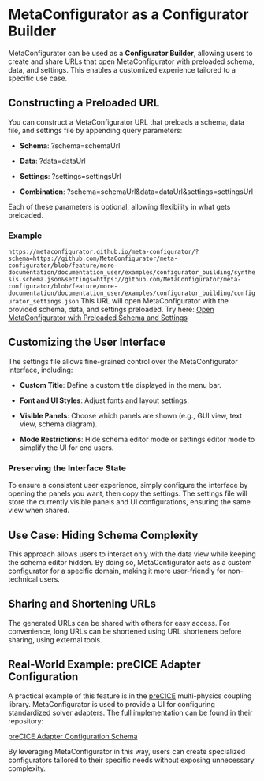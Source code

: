 MetaConfigurator as a Configurator Builder
==========================================

MetaConfigurator can be used as a **Configurator Builder**, allowing users to create and share URLs that open MetaConfigurator with preloaded schema, data, and settings. This enables a customized experience tailored to a specific use case.

Constructing a Preloaded URL
----------------------------

You can construct a MetaConfigurator URL that preloads a schema, data file, and settings file by appending query parameters:

*   **Schema**: ?schema=schemaUrl

*   **Data**: ?data=dataUrl

*   **Settings**: ?settings=settingsUrl

*   **Combination**: ?schema=schemaUrl&data=dataUrl&settings=settingsUrl


Each of these parameters is optional, allowing flexibility in what gets preloaded.

### Example


```https://metaconfigurator.github.io/meta-configurator/?schema=https://github.com/MetaConfigurator/meta-configurator/blob/feature/more-documentation/documentation_user/examples/configurator_building/synthesis.schema.json&settings=https://github.com/MetaConfigurator/meta-configurator/blob/feature/more-documentation/documentation_user/examples/configurator_building/configurator_settings.json```
This URL will open MetaConfigurator with the provided schema, data, and settings preloaded. Try here: [Open MetaConfigurator with Preloaded Schema and Settings](https://metaconfigurator.github.io/meta-configurator/?schema=https://github.com/MetaConfigurator/meta-configurator/blob/feature/more-documentation/documentation_user/examples/configurator_building/synthesis.schema.json&settings=https://github.com/MetaConfigurator/meta-configurator/blob/feature/more-documentation/documentation_user/examples/configurator_building/configurator_settings.json)

Customizing the User Interface
------------------------------

The settings file allows fine-grained control over the MetaConfigurator interface, including:

*   **Custom Title**: Define a custom title displayed in the menu bar.

*   **Font and UI Styles**: Adjust fonts and layout settings.

*   **Visible Panels**: Choose which panels are shown (e.g., GUI view, text view, schema diagram).

*   **Mode Restrictions**: Hide schema editor mode or settings editor mode to simplify the UI for end users.


### Preserving the Interface State

To ensure a consistent user experience, simply configure the interface by opening the panels you want, then copy the settings. The settings file will store the currently visible panels and UI configurations, ensuring the same view when shared.

Use Case: Hiding Schema Complexity
----------------------------------

This approach allows users to interact only with the data view while keeping the schema editor hidden. By doing so, MetaConfigurator acts as a custom configurator for a specific domain, making it more user-friendly for non-technical users.

Sharing and Shortening URLs
---------------------------

The generated URLs can be shared with others for easy access. For convenience, long URLs can be shortened using URL shorteners before sharing, using external tools.

Real-World Example: preCICE Adapter Configuration
-------------------------------------------------

A practical example of this feature is in the [preCICE](https://www.precice.org/) multi-physics coupling library. MetaConfigurator is used to provide a UI for configuring standardized solver adapters. The full implementation can be found in their repository:

[preCICE Adapter Configuration Schema](https://github.com/precice/preeco-orga/tree/main/adapter-config-schema)

By leveraging MetaConfigurator in this way, users can create specialized configurators tailored to their specific needs without exposing unnecessary complexity.